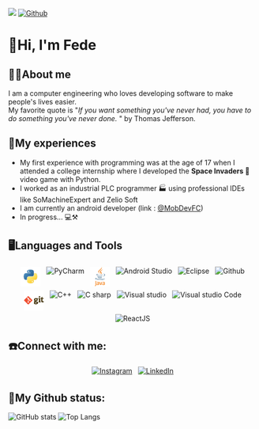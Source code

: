 ![](https://visitor-badge.laobi.icu/badge?page_id=FedeCana00.FedeCana00) <!-- used to visitor number -->
[![Github](https://img.shields.io/github/followers/FedeCana00?label=Follow&style=social)](https://github.com/FedeCana00) <!-- used to github follower count -->

# 👋Hi, I'm Fede

## 👨‍💻About me
I am a computer engineering who loves developing software to make people's lives easier.<br>
My favorite quote is "_If you want something you've never had, you have to do something you've never done._ " by Thomas Jefferson.

## 🧠My experiences
- My first experience with programming was at the age of 17 when I attended a college internship where I developed the <b> Space Invaders </b> 👾 video game with Python.
- I worked as an industrial PLC programmer 🏭 using professional IDEs like SoMachineExpert and Zelio Soft
- I am currently an android developer (link : [@MobDevFC](https://play.google.com/store/apps/dev?id=7631347723206063427))
- In progress... 💻⚒️

## 🖥️Languages and Tools
<p align="center">
  <img src="https://raw.githubusercontent.com/github/explore/80688e429a7d4ef2fca1e82350fe8e3517d3494d/topics/python/python.png" alt="Python" height="40" style="vertical-align:top; margin:4px">
  <img src="https://upload.wikimedia.org/wikipedia/commons/1/1d/PyCharm_Icon.svg" alt="PyCharm" height="40" style="vertical-align:top; margin:4px">
  <img src="https://raw.githubusercontent.com/github/explore/80688e429a7d4ef2fca1e82350fe8e3517d3494d/topics/java/java.png" alt="Java" height="40" style="vertical-align:top; margin:4px">
  <img src="https://upload.wikimedia.org/wikipedia/commons/e/e3/Android_Studio_Icon_%282014-2019%29.svg" alt="Android Studio" height="40" style="vertical-align:top; margin:4px">
  <img src="https://brandslogos.com/wp-content/uploads/images/large/eclipse-logo-vector.svg" alt="Eclipse" height="40" style="vertical-align:top; margin:4px">
  <img src="https://upload.wikimedia.org/wikipedia/commons/9/91/Octicons-mark-github.svg" alt="Github" height="40" style="vertical-align:top; margin:4px">
  <img src="https://raw.githubusercontent.com/github/explore/80688e429a7d4ef2fca1e82350fe8e3517d3494d/topics/git/git.png" alt="Git" height="40" style="vertical-align:top; margin:4px">
  <img src="https://raw.githubusercontent.com/isocpp/logos/master/cpp_logo.png" alt="C++" height="40" style="vertical-align:top; margin:4px">
  <img src="https://upload.wikimedia.org/wikipedia/commons/thumb/0/0d/C_Sharp_wordmark.svg/464px-C_Sharp_wordmark.svg.png" alt="C sharp" height="40" style="vertical-align:top; margin:4px">
  <img src="https://upload.wikimedia.org/wikipedia/commons/5/59/Visual_Studio_Icon_2019.svg" alt="Visual studio" height="40" style="vertical-align:top; margin:4px">
  <img src="https://i0.wp.com/flstudiocrack.info/wp-content/uploads/2019/07/Visual-Studio-Code-Crack.png?fit=1200%2C1200&ssl=1" alt="Visual studio Code" height="40" style="vertical-align:top; margin:4px">
  <img src="https://images.g2crowd.com/uploads/product/image/large_detail/large_detail_1e0d62f445e6448af1e125f5702c8227/reactjs-development-services.png" alt="ReactJS" height="40" style="vertical-align:top; margin:4px">
</p>

## ☎️Connect with me:
<p align="center">
  <a href="https://www.instagram.com/canafede/?hl=it"><img src="https://upload.wikimedia.org/wikipedia/commons/e/e7/Instagram_logo_2016.svg" alt="Instagram" height="40" style="vertical-align:top; margin:4px"></a>
  <a href="https://www.linkedin.com/in/federico-canali-26b004211"><img src="https://upload.wikimedia.org/wikipedia/commons/8/80/LinkedIn_Logo_2013.svg" alt="LinkedIn" height="40" style="vertical-align:top; margin:4px"></a>
</p>

## 🎯My Github status:
![GitHub stats](https://github-readme-stats.vercel.app/api?username=FedeCana00&show_icons=true&theme=tokyonight) <!-- GitHub profile statistics (stars, commits, etc) -->
![Top Langs](https://github-readme-stats.vercel.app/api/top-langs/?username=FedeCana00&theme=tokyonight) <!-- Most language used in my repository -->
